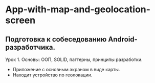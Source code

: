 # App-with-map-and-geolocation-screen
## Подготовка к собеседованию Android-разработчика.
Урок 1. Основы: ООП, SOLID, паттерны, принципы разработки.
* Приложение с основным экраном в виде карты.
* Находит устройство по геолокации. 
